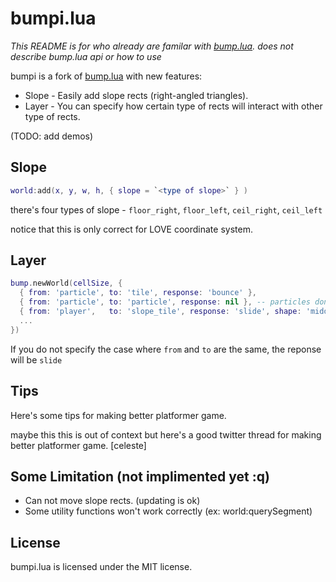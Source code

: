 # bumpi.lua

*This README is for who already are familar with [bump.lua](). does not describe bump.lua api or how to use*

bumpi is a fork of [bump.lua]() with new features:
* Slope - Easily add slope rects (right-angled triangles). 
* Layer - You can specify how certain type of rects will interact with other type of rects. 

(TODO: add demos)

## Slope
```lua
world:add(x, y, w, h, { slope = `<type of slope>` } )
```

there's four types of slope - `floor_right`, `floor_left`, `ceil_right`, `ceil_left`

notice that this is only correct for LOVE coordinate system.


## Layer
```lua
bump.newWorld(cellSize, {
  { from: 'particle', to: 'tile', response: 'bounce' },
  { from: 'particle', to: 'particle', response: nil }, -- particles don't have to inteact each others.
  { from: 'player',   to: 'slope_tile', response: 'slide', shape: 'middle-y-line'}
  ...
})
```
If you do not specify the case where `from` and `to` are the same, the reponse will be `slide`


## Tips
Here's some tips for making better platformer game.

maybe this this is out of context but here's a good twitter thread for making better platformer game. [celeste]

## Some Limitation (not implimented yet :q)
- Can not move slope rects. (updating is ok)
- Some utility functions won't work correctly (ex: world:querySegment)

## License
bumpi.lua is licensed under the MIT license.
